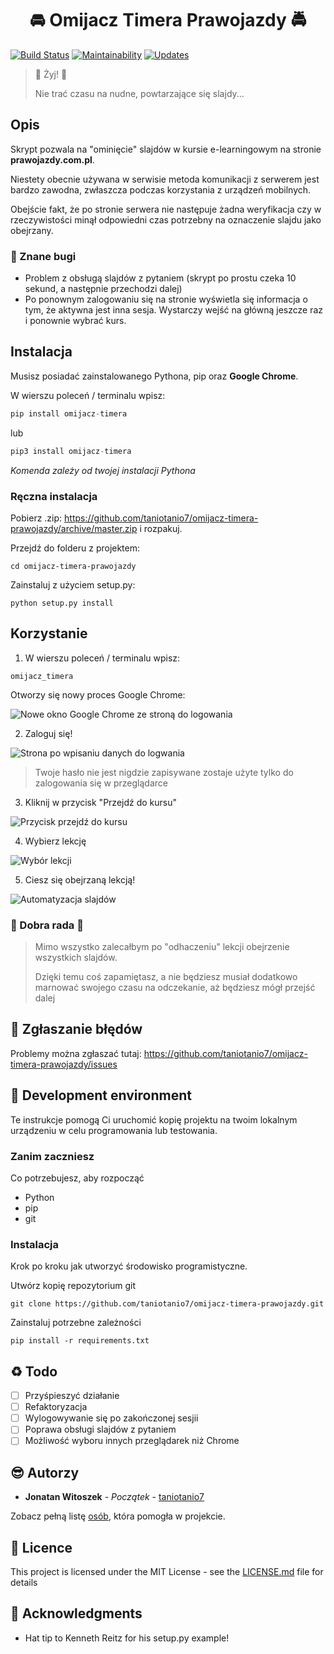 <h1 align="center">🚘 Omijacz Timera Prawojazdy 🚔</h1>

[![Build Status](https://travis-ci.org/taniotanio7/omijacz-timera-prawojazdy.svg?branch=master)](https://travis-ci.org/taniotanio7/omijacz-timera-prawojazdy)
[![Maintainability](https://api.codeclimate.com/v1/badges/f1483bc09e7003232cb7/maintainability)](https://codeclimate.com/github/taniotanio7/omijacz-timera-prawojazdy/maintainability)
[![Updates](https://pyup.io/repos/github/taniotanio7/omijacz-timera-prawojazdy/shield.svg)](https://pyup.io/repos/github/taniotanio7/omijacz-timera-prawojazdy/)

> 🎉 Żyj! 🎉
>
> Nie trać czasu na nudne, powtarzające się slajdy...

## Opis

Skrypt pozwala na "ominięcie" slajdów w kursie e-learningowym na stronie **prawojazdy.com.pl**.

Niestety obecnie używana w serwisie metoda komunikacji z serwerem jest bardzo zawodna, zwłaszcza podczas korzystania
z urządzeń mobilnych.

Obejście fakt, że po stronie serwera nie następuje żadna weryfikacja czy w rzeczywistości minął odpowiedni czas
potrzebny na oznaczenie slajdu jako obejrzany.

### :poop: Znane bugi

- Problem z obsługą slajdów z pytaniem (skrypt po prostu czeka 10 sekund, a następnie przechodzi dalej)
- Po ponownym zalogowaniu się na stronie wyświetla się informacja o tym, że aktywna jest inna sesja. Wystarczy wejść na główną jeszcze raz i ponownie wybrać kurs.


## Instalacja

Musisz posiadać zainstalowanego Pythona, pip oraz **Google Chrome**.

W wierszu poleceń / terminalu wpisz:

```python
pip install omijacz-timera
```
lub
```python
pip3 install omijacz-timera
```
*Komenda zależy od twojej instalacji Pythona*

### Ręczna instalacja

Pobierz .zip: https://github.com/taniotanio7/omijacz-timera-prawojazdy/archive/master.zip i rozpakuj.

Przejdź do folderu z projektem:

```
cd omijacz-timera-prawojazdy
```

Zainstaluj z użyciem setup.py:
```
python setup.py install
```
## Korzystanie

1. W wierszu poleceń / terminalu wpisz:

```
omijacz_timera
```

Otworzy się nowy proces Google Chrome:

![Nowe okno Google Chrome ze stroną do logowania](/readme_images/login_screen.png)

2. Zaloguj się!

![Strona po wpisaniu danych do logwania](/readme_images/login_screen_filled.png)

> Twoje hasło nie jest nigdzie zapisywane zostaje użyte tylko do zalogowania się w przeglądarce

3. Kliknij w przycisk "Przejdź do kursu"

![Przycisk przejdź do kursu](/readme_images/course_select_main.png)

4. Wybierz lekcję

![Wybór lekcji](/readme_images/course_select_choice.png)

5. Ciesz się obejrzaną lekcją!

![Automatyzacja slajdów](/readme_images/course_automated.png)

### :rotating_light: Dobra rada :rotating_light:

> Mimo wszystko zalecałbym po "odhaczeniu" lekcji obejrzenie wszystkich slajdów.
>
> Dzięki temu coś zapamiętasz, a nie będziesz musiał dodatkowo marnować swojego czasu
> na odczekanie, aż będziesz mógł przejść dalej


## :poop: Zgłaszanie błędów

Problemy można zgłaszać tutaj: https://github.com/taniotanio7/omijacz-timera-prawojazdy/issues

## :construction_worker: Development environment

Te instrukcje pomogą Ci uruchomić kopię projektu na twoim lokalnym urządzeniu w celu programowania lub testowania. 

### Zanim zaczniesz

Co potrzebujesz, aby rozpocząć

- Python
- pip
- git

### Instalacja

Krok po kroku jak utworzyć środowisko programistyczne.

Utwórz kopię repozytorium git

```
git clone https://github.com/taniotanio7/omijacz-timera-prawojazdy.git
```

Zainstaluj potrzebne zależności

```
pip install -r requirements.txt
```

## :recycle: Todo

- [ ] Przyśpieszyć działanie
- [ ] Refaktoryzacja
- [ ] Wylogowywanie się po zakończonej sesjii
- [ ] Poprawa obsługi slajdów z pytaniem
- [ ] Możliwość wyboru innych przeglądarek niż Chrome

## :sunglasses: Autorzy

* **Jonatan Witoszek** - *Początek* - [taniotanio7](https://github.com/taniotanio7)

Zobacz pełną listę [osób](https://github.com/taniotanio7/omijacz-timera-prawojazdy/contributors), która pomogła w projekcie.

## :page_facing_up: Licence

This project is licensed under the MIT License - see the [LICENSE.md](LICENSE.md) file for details

## :clap: Acknowledgments

* Hat tip to Kenneth Reitz for his setup.py example!
